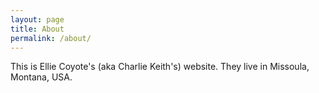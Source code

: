 ```yaml
---
layout: page
title: About
permalink: /about/
---
```


This is Ellie Coyote's (aka Charlie Keith's) website. They live in Missoula, Montana, USA.

